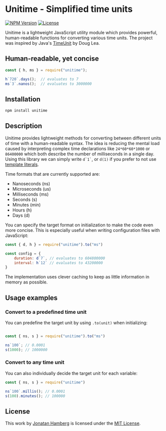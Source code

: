 # Unitime - Simplified time units

[![NPM Version][npm-version]][npm-url]
[![License][license-badge]][license-url]

Unitime is a lightweight JavaScript utility module which provides powerful, human-readable functions for converting various time units. The project was inspired by Java's [TimeUnit](https://docs.oracle.com/javase/7/docs/api/java/util/concurrent/TimeUnit.html) by Doug Lea. 

## Human-readable, yet concise

```js
const { h, ms } = require("unitime");

h`720`.days();  // evaluates to 7
ms`3`.nanos();  // evaluates to 3000000 
```

## Installation
```bash
npm install unitime
```

[npm-version]: https://img.shields.io/npm/v/unitime.svg?style=flat-square
[npm-url]: https://www.npmjs.com/package/unitime
[license-badge]: https://img.shields.io/badge/License-MIT-yellow.svg
[license-url]: https://opensource.org/licenses/MIT

## Description
Unitime provides lightweight methods for converting between different units of time with a human-readable syntax. The idea is reducing the mental load caused by interpreting complex time declarations like `24*60*60*1000` or `86400000` which both describe the number of milliseconds in a single day. Using this library we can simply write `` d`1` ``, or `d(1)` if you prefer to not use [template literals](https://developer.mozilla.org/en-US/docs/Web/JavaScript/Reference/Template_literals). 

Time formats that are currently supported are:
- Nanoseconds (ns)
- Microseconds (us)
- Milliseconds (ms)
- Seconds (s)
- Minutes (min)
- Hours (h)
- Days (d)

You can specify the target format on initialization to make the code even more concise. This is especially useful when writing configuration files with JavaScript:

```js
const { d, h } = require("unitime").to("ms")

const config = {
    duration: d`7`, // evaluates to 604800000
    interval: h`12` // evaluates to 43200000
}

```

The implementation uses clever caching to keep as little information in memory as possible.

## Usage examples

### Convert to a predefined time unit
You can predefine the target unit by using `.to(unit)` when initializing:

```js

const { ns, s } = require("unitime").to("ms")

ns`100`; // 0.0001
s(1000); // 1000000
```

### Convert to any time unit
You can also individually decide the target unit for each variable:
```js
const { ns, s } = require("unitime")

ns`100`.millis(); // 0.0001
s(100).minutes(); // 100000
```

## License
This work by [Jonatan Hamberg](https://www.cs.helsinki.fi/u/hajo/) is licensed under the [MIT License](https://tldrlegal.com/license/mit-license).
